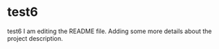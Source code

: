 # test6
test6
I am editing the README file. Adding some more details about the project description.

